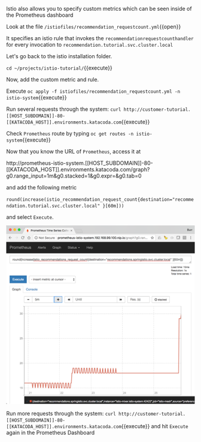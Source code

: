 Istio also allows you to specify custom metrics which can be seen inside of the Prometheus dashboard

Look at the file `/istiofiles/recommendation_requestcount.yml`{{open}}

It specifies an istio rule that invokes the `recommendationrequestcounthandler` for every invocation to `recommendation.tutorial.svc.cluster.local`

Let's go back to the istio installation folder.

`cd ~/projects/istio-tutorial/`{{execute}}

Now, add the custom metric and rule.

Execute `oc apply -f istiofiles/recommendation_requestcount.yml -n istio-system`{{execute}}

Run several requests through the system: `curl http://customer-tutorial.[[HOST_SUBDOMAIN]]-80-[[KATACODA_HOST]].environments.katacoda.com`{{execute}}

Check `Prometheus` route by typing `oc get routes -n istio-system`{{execute}}

Now that you know the URL of `Prometheus`, access it at  

http://prometheus-istio-system.[[HOST_SUBDOMAIN]]-80-[[KATACODA_HOST]].environments.katacoda.com/graph?g0.range_input=1m&g0.stacked=1&g0.expr=&g0.tab=0 

and add the following metric

`round(increase(istio_recommendation_request_count{destination="recommendation.tutorial.svc.cluster.local" }[60m]))`

and select `Execute`.

![](../../assets/monitoring/prometheus_custom_metric.png)

Run more requests through the system: `curl http://customer-tutorial.[[HOST_SUBDOMAIN]]-80-[[KATACODA_HOST]].environments.katacoda.com`{{execute}} and hit `Execute` again in the Prometheus Dashboard
